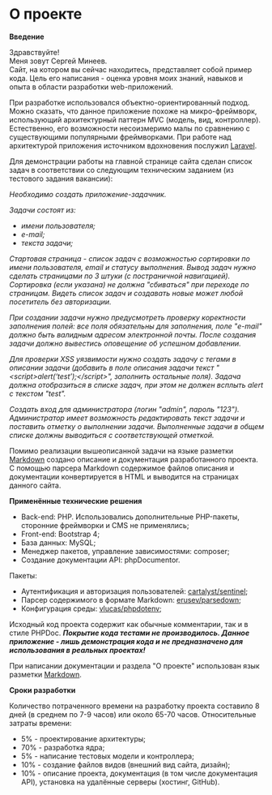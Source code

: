 О проекте
=========

**Введение**

Здравствуйте!  
Меня зовут Сергей Минеев.  
Сайт, на котором вы сейчас находитесь, представляет собой пример кода.
Цель его написания - оценка уровня моих знаний, навыков и опыта в области
разработки web-приложений.

При разработке использовался объектно-ориентированный подход.
Можно сказать, что данное приложение похоже на микро-фреймворк, использующий архитектурный паттерн MVC (модель, вид, контроллер).
Естественно, его возможности несоизмеримо малы по сравнению с существующими популярными фреймворками.
При работе над архитектурой приложения источником вдохновения послужил [Laravel](https://laravel.com).

Для демонстрации работы на главной странице сайта сделан список задач в 
соответствии со следующим техническим заданием (из тестового задания вакансии):

*Необходимо создать приложение-задачник.*

*Задачи состоят из:*
- *имени пользователя;*
- *е-mail;*
- *текста задачи;*

*Стартовая страница - список задач с возможностью сортировки по 
имени пользователя, email и статусу выполнения.
Вывод задач нужно сделать страницами по 3 штуки (с постраничной навигацией).
Сортировка (если указана) не должна "сбиваться" при переходе по страницам.
Видеть список задач и создавать новые может любой посетитель без авторизации.*

*При создании задачи нужно предусмотреть проверку коректности заполнения полей:
все поля обязательны для заполнения, поле "е-mail" должно быть 
валидным адресом электронной почты. После создания задачи должно 
вывестись оповещение об успешном добавлении.*

*Для проверки XSS уязвимости нужно создать задачу с тегами в описании задачи 
(добавить в поле описания задачи текст
"&lt;script&gt;alert(‘test’);&lt;/script&gt;", 
заполнить остальные поля).
Задача должна отобразиться в списке задач,
при этом не должен всплыть alert c текстом "test".*

*Создать вход для администратора (логин "admin", пароль "123").
Администратор имеет возможность редактировать текст задачи и 
поставить отметку о выполнении задачи.
Выполненные задачи в общем списке должны выводиться с соответствующей отметкой.*

Помимо реализации вышеописанной задачи на языке разметки
[Markdown](https://ru.wikipedia.org/wiki/Markdown) 
создано описание и документация разработанного проекта.
С помощью парсера Markdown содержимое файлов описания и 
документации конвертируется в HTML и выводится на страницах данного сайта.

**Применённые технические решения**

- Back-end: PHP. Использовались дополнительные PHP-пакеты, сторонние фреймворки и CMS не применялись;
- Front-end: Bootstrap 4;
- База данных: MySQL;
- Менеджер пакетов, управление зависимостями: composer;
- Создание документации API: phpDocumentor.

Пакеты:

- Аутентификация и авторизация пользователей: [cartalyst/sentinel](https://packagist.org/packages/cartalyst/sentinel);
- Парсер содержимого в формате Markdown: [erusev/parsedown](https://packagist.org/packages/erusev/parsedown);
- Конфигурация среды: [vlucas/phpdotenv](https://packagist.org/packages/vlucas/phpdotenv);

Исходный код проекта содержит как обычные комментарии, так и в стиле PHPDoc. ***Покрытие кода тестами не производилось.
Данное приложение - лишь демонстрация кода и не предназначено для использования в реальных проектах!***

При написании документации и раздела "О проекте" использован язык разметки [Markdown](https://ru.wikipedia.org/wiki/Markdown).

**Сроки разработки**

Количество потраченного времени на разработку проекта составило 8 дней (в среднем по 7-9 часов) или около 65-70 часов.
Относительные затраты времени:

- 5% - проектирование архитектуры;
- 70% - разработка ядра;
- 5% - написание тестовых модели и контроллера;
- 10% - создание файлов видов (внешний вид сайта, дизайн);
- 10% - описание проекта, документация (в том числе документация API), установка на удалённые серверы (хостинг, GitHub).